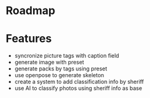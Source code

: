 # Roadmap

# Features
- syncronize picture tags with caption field
- generate image with preset
- generate packs by tags using preset
- use openpose to generate skeleton
- create a system to add classification info by sheriff
- use AI to classify photos using sheriff info as base
